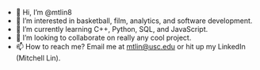 - 👋 Hi, I’m @mtlin8
- 👀 I’m interested in basketball, film, analytics, and software development.
- 🌱 I’m currently learning C++, Python, SQL, and JavaScript.
- 💞️ I’m looking to collaborate on really any cool project.
- 📫 How to reach me? Email me at mtlin@usc.edu or hit up my LinkedIn (Mitchell Lin).

<!---
mtlin8/mtlin8 is a ✨ special ✨ repository because its `README.md` (this file) appears on your GitHub profile.
You can click the Preview link to take a look at your changes.
--->
